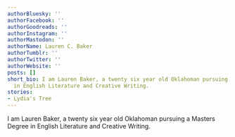 ```yaml
---
authorBluesky: ''
authorFacebook: ''
authorGoodreads: ''
authorInstagram: ''
authorMastodon: ''
authorName: Lauren C. Baker
authorTumblr: ''
authorTwitter: ''
authorWebsite: ''
posts: []
short_bio: I am Lauren Baker, a twenty six year old Oklahoman pursuing a Masters Degree
  in English Literature and Creative Writing.
stories:
- Lydia's Tree
---
```


I am Lauren Baker, a twenty six year old Oklahoman pursuing a Masters Degree in English Literature and Creative Writing.
